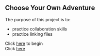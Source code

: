 ## Choose Your Own Adventure  
The purpose of this project is to:  
- practice collaboration skills 
- practice linking files  

Click [here]() to begin  
Click [here]()